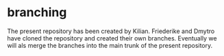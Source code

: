 # branching

The present repository has been created by Kilian. Friederike and Dmytro have cloned the repository and created their own branches. Eventually we will als merge the branches into the main trunk of the present repository.
